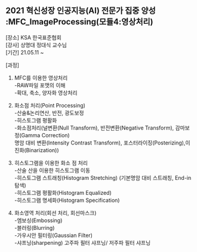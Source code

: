 ## 2021 혁신성장 인공지능(AI) 전문가 집중 양성 :MFC_ImageProcessing(모듈4:영상처리)   

[장소] KSA 한국표준협회   
[강사] 상명대 정대식 교수님   
[기간] 21.05.11 ~    

[과정]
1. MFC를 이용한 영상처리   
-RAW파일 포맷의 이해   
-확대, 축소, 양자화 영상처리   

2. 화소점 처리(Point Processing)   
-산술&논리연산, 반전, 광도보정   
-히스토그램 평활화   
-화소점처리(널변환(Null Transform), 반전변환(Negative Transform), 감마보정(Gamma Correction)   
명암 대비 변환(Intensity Contrast Transform), 포스터라이징(Posterizing),이진화(Binarization))   

3. 히스토그램을 이용한 화소 점 처리   
-산술 산을 이용한 히스토그램 이동   
-히스토그램 스트래칭(Histogram Stretching) (기본명암 대비 스트래칭, End-in 탐색)   
-히스토그램 평활화(Histogram Equalized)   
-히스토그램 명세화(Histogram Specification)   

4. 화소영역 처리(회선 처리, 회선마스크)   
-엠보싱(Embossing)   
-블러링(Blurring)   
-가우시안 필터링(Gaussian Filter)   
-샤프닝(sharpening) 고주파 필터 샤프닝/ 저주파 필터 샤프닝   
